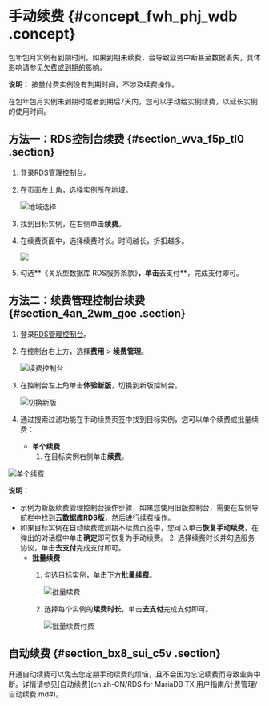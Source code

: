 # 手动续费 {#concept_fwh_phj_wdb .concept}

包年包月实例有到期时间，如果到期未续费，会导致业务中断甚至数据丢失，具体影响请参见[欠费或到期的影响](../cn.zh-CN/云数据库RDS价格/到期或欠费的影响.md)。

**说明：** 按量付费实例没有到期时间，不涉及续费操作。

在包年包月实例未到期时或者到期后7天内，您可以手动给实例续费，以延长实例的使用时间。

## 方法一：RDS控制台续费 {#section_wva_f5p_tl0 .section}

1.  登录[RDS管理控制台](https://rds.console.aliyun.com/)。
2.  在页面左上角，选择实例所在地域。

    ![地域选择](http://static-aliyun-doc.oss-cn-hangzhou.aliyuncs.com/assets/img/41775/155954857148527_zh-CN.png)

3.  找到目标实例，在右侧单击**续费**。
4.  在续费页面中，选择续费时长。时间越长，折扣越多。

    ![](http://static-aliyun-doc.oss-cn-hangzhou.aliyuncs.com/assets/img/7889/155954857111150_zh-CN.png)

5.  勾选**《关系型数据库 RDS服务条款》**，单击**去支付**，完成支付即可。

## 方法二：续费管理控制台续费 {#section_4an_2wm_goe .section}

1.  登录[RDS管理控制台](https://rds.console.aliyun.com/)。
2.  在控制台右上方，选择**费用** \> **续费管理**。

    ![续费控制台](http://static-aliyun-doc.oss-cn-hangzhou.aliyuncs.com/assets/img/41775/155954857148528_zh-CN.png)

3.  在控制台左上角单击**体验新版**，切换到新版控制台。

    ![切换新版](http://static-aliyun-doc.oss-cn-hangzhou.aliyuncs.com/assets/img/41775/155954857148529_zh-CN.png)

4.  通过搜索过滤功能在手动续费页签中找到目标实例，您可以单个续费或批量续费：
    -   **单个续费** 
        1.  在目标实例右侧单击**续费**。

![单个续费](http://static-aliyun-doc.oss-cn-hangzhou.aliyuncs.com/assets/img/41775/155954857148530_zh-CN.png)

**说明：** 

-   示例为新版续费管理控制台操作步骤，如果您使用旧版控制台，需要在左侧导航栏中找到**云数据库RDS版**，然后进行续费操作。
-   如果目标实例在自动续费或到期不续费页签中，您可以单击**恢复手动续费**，在弹出的对话框中单击**确定**即可恢复为手动续费。
        2.  选择续费时长并勾选服务协议，单击**去支付**完成支付即可。
    -   **批量续费** 
        1.  勾选目标实例，单击下方**批量续费**。

            ![批量续费](http://static-aliyun-doc.oss-cn-hangzhou.aliyuncs.com/assets/img/41775/155954857148531_zh-CN.png)

        2.  选择每个实例的**续费时长**，单击**去支付**完成支付即可。

            ![批量续费付费](http://static-aliyun-doc.oss-cn-hangzhou.aliyuncs.com/assets/img/41775/155954857148533_zh-CN.png)


## 自动续费 {#section_bx8_sui_c5v .section}

开通自动续费可以免去您定期手动续费的烦恼，且不会因为忘记续费而导致业务中断。详情请参见[自动续费](cn.zh-CN/RDS for MariaDB TX 用户指南/计费管理/自动续费.md#)。


